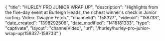 {
    "title": "HURLEY PRO JUNIOR WRAP UP",
    "description": "Highlights from the five-day event at Burleigh Heads, the richest winner's check in Junior surfing. Video: Dwayne Fetch.",
    "channelid": "158327",
    "videoid": "158733",
    "date_created": "1398292508",
    "date_modified": "1418181333",
    "type": "captivate",
    "layout": "channelVideo",
    "url": "\/hurley\/hurley-pro-junior-wrap-up\/158327-158733"
}